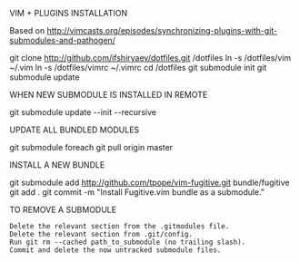 VIM + PLUGINS INSTALLATION

Based on http://vimcasts.org/episodes/synchronizing-plugins-with-git-submodules-and-pathogen/

git clone http://github.com/ifshiryaev/dotfiles.git <path to repo>/dotfiles
ln -s <path to repo>/dotfiles/vim ~/.vim 
ln -s <path to repo>/dotfiles/vimrc ~/.vimrc
cd <path to repo>/dotfiles
git submodule init
git submodule update

WHEN NEW SUBMODULE IS INSTALLED IN REMOTE

git submodule update --init --recursive

UPDATE ALL BUNDLED MODULES

git submodule foreach git pull origin master

INSTALL A NEW BUNDLE

git submodule add http://github.com/tpope/vim-fugitive.git bundle/fugitive
git add .
git commit -m "Install Fugitive.vim bundle as a submodule."

TO REMOVE A SUBMODULE

    Delete the relevant section from the .gitmodules file.
    Delete the relevant section from .git/config.
    Run git rm --cached path_to_submodule (no trailing slash).
    Commit and delete the now untracked submodule files.

